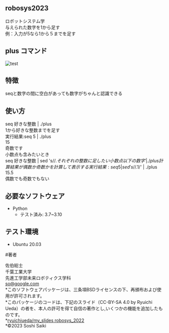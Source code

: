 ## robosys2023

ロボットシステム学  
与えられた数字を1から足す  
例：入力が5なら1から５までを足す

## plus コマンド

![test](https://github.com/Sousaiky/robosys2023/actions/workflows/test.yml/badge.svg) 

## 特徴

seqと数字の間に空白があっても数字がちゃんと認識できる

## 使い方

seq 好きな整数 | ./plus  
1から好きな整数までを足す  
実行結果:seq 5 | ./plus  
         15  
         奇数です  
小数点も含みたいとき  
seq 好きな整数 | sed 's/$/.それぞれの整数に足したい小数点以下の数字' | ./plus  
計算結果が偶数か奇数かを計算して表示する  
実行結果:seq 5 | sed 's/$/.1/' | ./plus  
         15.5  
         偶数でも奇数でもない  

## 必要なソフトウェア

* Python  
  * テスト済み: 3.7~3.10  

## テスト環境

* Ubuntu 20.03

#著者

佐伯総士  
千葉工業大学  
先進工学部未来ロボティクス学科  
so@google.com  
*このソフトウェアパッケージは、三条項BSDライセンスの下、再頒布および使用が許可されます。  
*このパッケージのコードは、下記のスライド（CC-BY-SA 4.0 by Ryuichi Ueda）の者を、本人の許可を得て自信の著作とし,いくつかの機能を追加したものです。  
*[ryuichiueda/my_slides robosys_2022](https://github.com/ryuichiueda/my_slides/tree/master/robosys_2022)  
*©2023 Soshi Saiki
